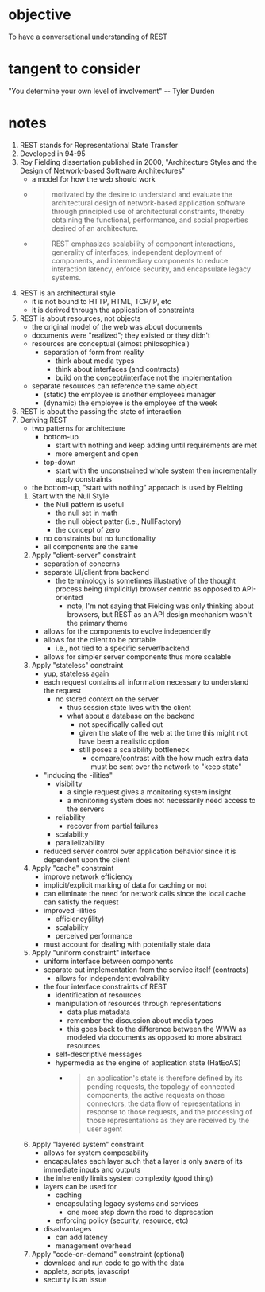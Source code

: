 # objective

To have a conversational understanding of REST

# tangent to consider

"You determine your own level of involvement" -- Tyler Durden

# notes

1. REST stands for Representational State Transfer
1. Developed in 94-95 
1. Roy Fielding dissertation published in 2000, "Architecture Styles and the Design of Network-based Software Architectures"
    * a model for how the web should work
    * > motivated by the desire to understand and evaluate the architectural design of network-based application software through principled use of architectural constraints, thereby obtaining the functional, performance, and social properties desired of an architecture.
    * > REST emphasizes scalability of component interactions, generality of interfaces, independent deployment of components, and intermediary components to reduce interaction latency, enforce security, and encapsulate legacy systems.
1. REST is an architectural style
    * it is not bound to HTTP, HTML, TCP/IP, etc
    * it is derived through the application of constraints
1. REST is about resources, not objects
    * the original model of the web was about documents
    * documents were "realized"; they existed or they didn't
    * resources are conceptual (almost philosophical)
        * separation of form from reality
            * think about media types
            * think about interfaces (and contracts)
            * build on the concept/interface not the implementation
    * separate resources can reference the same object
        * (static) the employee is another employees manager
        * (dynamic) the employee is the employee of the week 
1. REST is about the passing the state of interaction
1. Deriving REST
    * two patterns for architecture
        * bottom-up
            * start with nothing and keep adding until requirements are met
            * more emergent and open
        * top-down
            * start with the unconstrained whole system then incrementally apply constraints
    * the bottom-up, "start with nothing" approach is used by Fielding
    1. Start with the Null Style
        * the Null pattern is useful
            * the null set in math
            * the null object patter (i.e., NullFactory)
            * the concept of zero
        * no constraints but no functionality
        * all components are the same
    1. Apply "client-server" constraint
        * separation of concerns
        * separate UI/client from backend
            * the terminology is sometimes illustrative of the thought process being (implicitly) browser centric as opposed to API-oriented
                * note, I'm not saying that Fielding was only thinking about browsers, but REST as an API design mechanism wasn't the primary theme
        * allows for the components to evolve independently
        * allows for the client to be portable
            * i.e., not tied to a specific server/backend
        * allows for simpler server components thus more scalable
    1. Apply "stateless" constraint
        * yup, stateless again
        * each request contains all information necessary to understand the request
            * no stored context on the server
                * thus session state lives with the client
                * what about a database on the backend 
                    * not specifically called out
                    * given the state of the web at the time this might not have been a realistic option
                    * still poses a scalability bottleneck
                        * compare/contrast with the how much extra data must be sent over the network to "keep state"
        * "inducing the -ilities"
            * visibility
                * a single request gives a monitoring system insight
                * a monitoring system does not necessarily need access to the servers
            * reliability
                * recover from partial failures
            * scalability
            * parallelizability
        * reduced server control over application behavior since it is dependent upon the client
    1. Apply "cache" constraint
        * improve network efficiency
        * implicit/explicit marking of data for caching or not
        * can eliminate the need for network calls since the local cache can satisfy the request
        * improved -ilities
            * efficiency(ility)
            * scalability
            * perceived performance
        * must account for dealing with potentially stale data
    1. Apply "uniform constraint" interface
        * uniform interface between components
        * separate out implementation from the service itself (contracts)
            * allows for independent evolvability
        * the four interface constraints of REST
            * identification of resources
            * manipulation of resources through representations
                * data plus metadata
                * remember the discussion about media types
                * this goes back to the difference between the WWW as modeled via documents as opposed to more abstract resources
            * self-descriptive messages
            * hypermedia as the engine of application state (HatEoAS)
                * > an application's state is therefore defined by its pending requests, the topology of connected components, the active requests on those connectors, the data flow of representations in response to those requests, and the processing of those representations as they are received by the user agent
    1. Apply "layered system" constraint
        * allows for system composability
        * encapsulates each layer such that a layer is only aware of its immediate inputs and outputs
        * the inherently limits system complexity (good thing)
        * layers can be used for
            * caching
            * encapsulating legacy systems and services
                * one more step down the road to deprecation
            * enforcing policy (security, resource, etc)
        * disadvantages
            * can add latency
            * management overhead
    1. Apply "code-on-demand" constraint (optional)
        * download and run code to go with the data
        * applets, scripts, javascript
        * security is an issue

    
    
